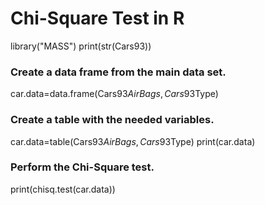 # Chi-Square Test in R

library("MASS")
print(str(Cars93))

### Create a data frame from the main data set.
car.data=data.frame(Cars93$AirBags, Cars93$Type)

### Create a table with the needed variables.
car.data=table(Cars93$AirBags, Cars93$Type) 
print(car.data)

### Perform the Chi-Square test.
print(chisq.test(car.data))
